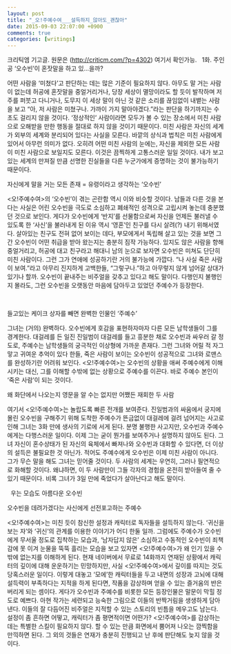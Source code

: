 ```yaml
---
layout: post
title: "_오!주예수여___설득하지_않아도_괜찮아"
date: 2015-09-03 22:07:00 +0900
comments: true 
categories: [writings] 
---
```

크리틱엠 기고글. 원문은 (http://criticm.com/?p=4302) 여기서 확인가능.
 
1화. 주인공 ‘오수빈’이 혼잣말을 하고 있…을까?


어떤 사람을 ‘미쳤다’고 판단하는 데는 많은 기준이 필요하지 않다. 아무도 말 거는 사람이 없는데 허공에 혼잣말을 중얼거리거나, 당장 세상이 멸망이라도 할 듯이 발작하며 저주를 퍼붓고 다니거나, 도무지 이 세상 말이 아닌 것 같은 소리를 끊임없이 내뱉는 사람을 보고 “아, 저 사람은 미쳤구나. 가까이 가지 말아야겠다.”라는 판단을 하기까지는 수 초도 걸리지 않을 것이다. ‘정상적인’ 사람이라면 모두가 볼 수 있는 장소에서 미친 사람으로 오해받을 만한 행동을 절대로 하지 않을 것이기 때문이다. 미친 사람은 자신의 세계가 외부의 세계와 분리되어 있다는 사실을 모른다. 바깥의 상식과 법칙은 미친 사람에게 있어서 아무런 의미가 없다. 오히려 어떤 미친 사람의 눈에는, 자신을 제외한 모든 사람이 미친 사람으로 보일지도 모른다. 이것은 끔찍하게 고통스러운 일일 것이다. 내가 보고 있는 세계의 만져질 만큼 선명한 진실들을 다른 누군가에게 증명하는 것이 불가능하기 때문이다.


자신에게 말을 거는 모든 존재 = 유령이라고 생각하는 ‘오수빈’


<오!주예수여>의 ‘오수빈’이 겪는 곤란함 역시 이와 비슷할 것이다. 남들과 다른 것을 본다는 사실은 어린 오수빈을 극도로 소심하고 폐쇄적인 성격으로 고립시켜 놓는데 충분했던 것으로 보인다. 게다가 오수빈에게 ‘반지’를 선물함으로써 자신을 언제든 불러낼 수 있도록 한 ‘사신’을 불러내게 된 이유 역시 ‘영혼’인 친구를 다시 살려(?) 내기 위해서였다. 살아있는 친구도 전혀 없어 보이는 데다, 부모에게서 독립해 살고 있는 것을 보면 그간 오수빈이 어떤 취급을 받아 왔는지는 충분히 짐작 가능하다. 있지도 않은 사람을 향해 중얼거리고, 허공에 대고 친구라고 해대니 남의 눈으로 보자면 오수빈은 미쳐도 단단히 미친 사람이다. 그런 그가 연애에 성공하기란 거의 불가능에 가깝다. “나 사실 죽은 사람이 보여.”라고 아무리 진지하게 고백한들, “그렇구나.”하고 아무렇지 않게 넘어갈 상대가 있기나 할까. 오수빈이 끝내주는 비주얼을 갖추고 있다고 해도 말이다. 다행인지 불행인지 몰라도, 그런 오수빈을 오랫동안 마음에 담아두고 있었던 주예수가 등장한다.

 


들고있는 케이크 상자를 빼면 완벽한 인물인 ‘주예수’


그녀는 (거의) 완벽하다. 오수빈에게 호감을 표현하자마자 다른 모든 남학생들이 그를 경계한다. 대걸레를 든 일진 진일범이 대걸레를 들고 흥분한 채로 오수빈과 싸우러 갈 정도로, 주예수는 남학생들의 궁극적인 이상형에 가까운 존재다. 그런 그녀와 어릴 적 자그맣고 귀여운 추억이 있다 한들, 죽은 사람이 보이는 오수빈이 성공적으로 그녀와 로맨스를 완성하기란 어려워 보인다. <오!주예수여>는 오수빈의 상황을 애써 주예수에게 이해시키는 대신, 그를 이해할 수밖에 없는 상황으로 주예수를 이끈다. 바로 주예수 본인이 ‘죽은 사람’이 되는 것이다.



왜 화단에서 나오는지 영문을 알 수는 없지만 어쨌든 재회한 두 사람


여기서 <오!주예수여>는 놀랍도록 빠른 전개를 보여준다. 진일범과의 싸움에서 궁지에 몰린 오수빈을 구해주기 위해 도착한 주예수가 뜬금없이 대걸레에 걸려 넘어지는 사고로 인해 그녀는 3화 만에 생사의 기로에 서게 된다. 분명 불행한 사고지만, 오수빈과 주예수에게는 다행스러운 일이다. 이제 그는 굳이 뭔가를 보여주거나 설명하지 않아도 된다. 그녀 자신이 혼수상태가 된 자신의 육체에서 빠져나와 오수빈과 대화할 수 있다면, 더 이상의 설득은 불필요한 것 아닌가. 적어도 주예수에게 오수빈은 이제 미친 사람이 아니다. 그가 무슨 말을 해도 그녀는 믿어줄 것이다. 두 사람의 세계는 우연히, 그러나 필연적으로 화해할 것이다. 왜냐하면, 이 두 사람만이 그들 각자의 경험을 온전히 받아들여 줄 수 있기 때문이다. 비록 그녀가 3일 만에 죽었다가 살아난다고 해도 말이다.


 
우는 모습도 아름다운 오수빈


오수빈을 데려가겠다는 사신에게 선전포고하는 주예수


<오!주예수여>는 미친 듯이 참신한 설정과 캐릭터로 독자들을 설득하지 않는다. ‘귀신을 보는 자’와 ‘귀신’의 관계를 이용한 이야기가 어디 한둘 일까. 그럼에도 주예수가 오수빈에게 무서울 정도로 집착하는 모습과, ‘남자답지 않은’ 소심하고 수동적인 오수빈이 죄책감에 못 이겨 눈물을 뚝뚝 흘리는 모습을 보고 있자면 <오!주예수여>가 왜 인기 있을 수밖에 없는지를 이해하게 된다. 현재 네이버에서 무료로 14화까지 연재된 상황에서 캐릭터의 깊이에 대해 운운하기는 민망하지만, 사실 <오!주예수여>에서 깊이를 따지는 것도 당혹스러운 일이다. 이렇게 대놓고 ‘모에’한 캐릭터들을 두고 내면의 성장과 고뇌에 대해 설득력이 부족하다는 지적을 하게 된다면, 작품을 감상하며 얻을 수 있는 즐거움의 반은 버리게 되는 셈이다. 게다가 오수빈과 주예수를 비롯한 모든 등장인물은 말문이 막힐 정도로 예쁘다. 아현 작가는 세련되고 능숙한 그림으로 이들의 반짝거림을 생생하게 담아낸다. 이들의 잘 다듬어진 비주얼은 지적할 수 있는 스토리의 빈틈을 메우고도 남는다. 설정이 좀 흔하면 어떻고, 캐릭터가 좀 평면적이면 어떤가? <오!주예수여>를 감상하는 데는 특별한 스킬이 필요하지 않다. 할 수 있는 만큼 화면에서 뿜어져 나오는 깜찍함을 만끽하면 된다. 그 외의 것들은 연재가 충분히 진행되고 난 후에 판단해도 늦지 않을 것이다.


 
